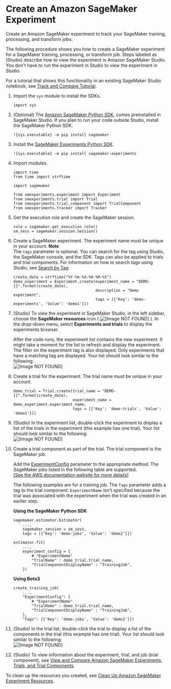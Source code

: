 # Create an Amazon SageMaker Experiment<a name="experiments-create"></a>

Create an Amazon SageMaker experiment to track your SageMaker training, processing, and transform jobs\.

The following procedure shows you how to create a SageMaker experiment for a SageMaker training, processing, or transform job\. Steps labeled as \(Studio\) describe how to view the experiment in Amazon SageMaker Studio\. You don't have to run the experiment in Studio to view the experiment in Studio\.

For a tutorial that shows this functionality in an existing SageMaker Studio notebook, see [Track and Compare Tutorial](experiments-mnist.md)\.

1. Import the `sys` module to install the SDKs\.

   ```
   import sys
   ```

1. \(Optional\) The [Amazon SageMaker Python SDK](https://sagemaker.readthedocs.io), comes preinstalled in SageMaker Studio\. If you plan to run your code outside Studio, install the SageMaker Python SDK\.

   ```
   !{sys.executable} -m pip install sagemaker
   ```

1. Install the [SageMaker Experiments Python SDK](https://sagemaker-experiments.readthedocs.io/en/latest/)\.

   ```
   !{sys.executable} -m pip install sagemaker-experiments
   ```

1. Import modules\.

   ```
   import time
   from time import strftime
   
   import sagemaker
   
   from smexperiments.experiment import Experiment
   from smexperiments.trial import Trial
   from smexperiments.trial_component import TrialComponent
   from smexperiments.tracker import Tracker
   ```

1. Get the execution role and create the SageMaker session\.

   ```
   role = sagemaker.get_execution_role()
   sm_sess = sagemaker.session.Session()
   ```

1. Create a SageMaker experiment\. The experiment name must be unique in your account\.
**Note**  
The `tags` parameter is optional\. You can search for the tag using Studio, the SageMaker console, and the SDK\. Tags can also be applied to trials and trial components\. For information on how to search tags using Studio, see [Search by Tag](experiments-search-studio.md#experiments-search-studio-tags)\.

   ```
   create_date = strftime("%Y-%m-%d-%H-%M-%S")
   demo_experiment = Experiment.create(experiment_name = "DEMO-{}".format(create_date),
                                       description = "Demo experiment",
                                       tags = [{'Key': 'demo-experiments', 'Value': 'demo1'}])
   ```

1. \(Studio\) To view the experiment in SageMaker Studio, in the left sidebar, choose the **SageMaker resources** icon \( ![\[Image NOT FOUND\]](http://docs.aws.amazon.com/sagemaker/latest/dg/images/icons/Components_registries.png) \)\. In the drop\-down menu, select **Experiments and trials** to display the experiments browser\.

   After the code runs, the experiment list contains the new experiment\. It might take a moment for the list to refresh and display the experiment\. The filter on the experiment tag is also displayed\. Only experiments that have a matching tag are displayed\. Your list should look similar to the following:  
![\[Image NOT FOUND\]](http://docs.aws.amazon.com/sagemaker/latest/dg/images/studio/studio-setup-experiment-list.png)

1. Create a trial for the experiment\. The trial name must be unique in your account\.

   ```
   demo_trial = Trial.create(trial_name = "DEMO-{}".format(create_date),
                             experiment_name = demo_experiment.experiment_name,
                             tags = [{'Key': 'demo-trials', 'Value': 'demo1'}])
   ```

1. \(Studio\) In the experiment list, double\-click the experiment to display a list of the trials in the experiment \(this example has one trial\)\. Your list should look similar to the following:  
![\[Image NOT FOUND\]](http://docs.aws.amazon.com/sagemaker/latest/dg/images/studio/studio-setup-trial-list.png)

1. Create a trial component as part of the trial\. The trial component is the SageMaker job\.

   Add the [ExperimentConfig](https://docs.aws.amazon.com/sagemaker/latest/APIReference/API_ExperimentConfig.html) parameter to the appropriate method\. The SageMaker jobs listed in the following table are supported\.    
[\[See the AWS documentation website for more details\]](http://docs.aws.amazon.com/sagemaker/latest/dg/experiments-create.html)

   The following examples are for a training job\. The `Tags` parameter adds a tag to the trial component\. `ExperimentName` isn't specified because the trial was associated with the experiment when the trial was created in an earlier step\.

   **Using the SageMaker Python SDK**

   ```
   sagemaker.estimator.Estimator(
       ...,
       sagemaker_session = sm_sess,
       tags = [{'Key': 'demo-jobs', 'Value': 'demo2'}])
   
   estimator.fit(
       ...,
       experiment_config = {
           # "ExperimentName"
           "TrialName" : demo_trial.trial_name,
           "TrialComponentDisplayName" : "TrainingJob",
       })
   ```

   **Using Boto3**

   ```
   create_training_job(
       ...,
       "ExperimentConfig": {
           # "ExperimentName"
           "TrialName" : demo_trial.trial_name,
           "TrialComponentDisplayName" : "TrainingJob",
       },
       "Tags": [{'Key': 'demo-jobs', 'Value': 'demo2'}])
   ```

1. \(Studio\) In the trial list, double\-click the trial to display a list of the components in the trial \(this example has one trial\)\. Your list should look similar to the following:  
![\[Image NOT FOUND\]](http://docs.aws.amazon.com/sagemaker/latest/dg/images/studio/studio-setup-component-list.png)

1. \(Studio\) To view information about the experiment, trial, and job \(trial component\), see [View and Compare Amazon SageMaker Experiments, Trials, and Trial Components](experiments-view-compare.md)\.

To clean up the resources you created, see [Clean Up Amazon SageMaker Experiment Resources](experiments-cleanup.md)\.